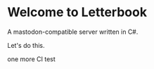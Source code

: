 # Welcome to Letterbook

A mastodon-compatible server written in C#.

Let's do this.

one more CI test
